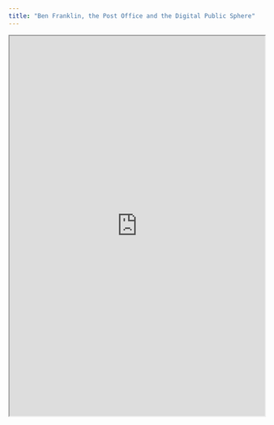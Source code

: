 ```yaml
---
title: "Ben Franklin, the Post Office and the Digital Public Sphere"
---
```



<iframe height="750" width="100%" src="https://ewelton.github.io/ktest/wiki.html#Ben%20Franklin,%20the%20Post%20Office%20and%20the%20Digital%20Public%20Sphere"></iframe>
